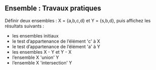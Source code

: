 ## Ensemble : Travaux pratiques

Définir deux ensembles : X = {a,b,c,d} et Y = {s,b,d}, puis affichez les résultats suivants :
* les ensembles initiaux
* le test d’appartenance de l’élément 'c' à X
* le test d’appartenance de l’élément 'a' à Y
* les ensembles X - Y et Y - X
* l’ensemble X 'union' Y
* l’ensemble X 'intersection' Y